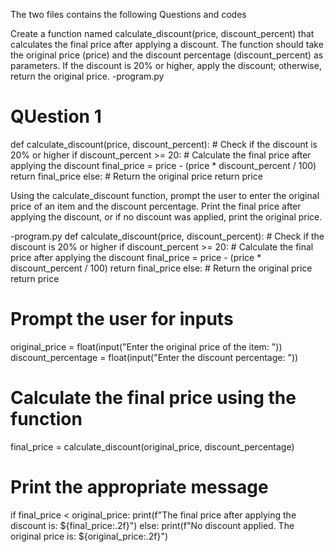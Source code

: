 The two files contains the following Questions and codes

Create a function named calculate_discount(price, discount_percent) that calculates the final price after applying a discount. The function should take the original price (price) and the discount percentage (discount_percent) as parameters. If the discount is 20% or higher, apply the discount; otherwise, return the original price.
-program.py
# QUestion 1

def calculate_discount(price, discount_percent):
    # Check if the discount is 20% or higher
    if discount_percent >= 20:
        # Calculate the final price after applying the discount
        final_price = price - (price * discount_percent / 100)
        return final_price
    else:
        # Return the original price
        return price


Using the calculate_discount function, prompt the user to enter the original price of an item and the discount percentage. Print the final price after applying the discount, or if no discount was applied, print the original price.

-program.py
def calculate_discount(price, discount_percent):
    # Check if the discount is 20% or higher
    if discount_percent >= 20:
        # Calculate the final price after applying the discount
        final_price = price - (price * discount_percent / 100)
        return final_price
    else:
        # Return the original price
        return price

# Prompt the user for inputs
original_price = float(input("Enter the original price of the item: "))
discount_percentage = float(input("Enter the discount percentage: "))

# Calculate the final price using the function
final_price = calculate_discount(original_price, discount_percentage)

# Print the appropriate message
if final_price < original_price:
    print(f"The final price after applying the discount is: ${final_price:.2f}")
else:
    print(f"No discount applied. The original price is: ${original_price:.2f}")

